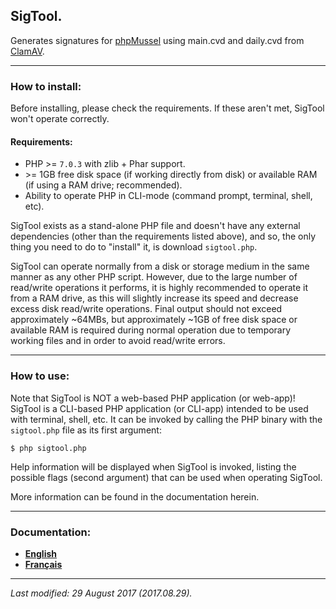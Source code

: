 ## SigTool.
Generates signatures for [phpMussel](https://github.com/phpMussel/phpMussel) using main.cvd and daily.cvd from [ClamAV](http://www.clamav.net/).

---

### How to install:

Before installing, please check the requirements. If these aren't met, SigTool won't operate correctly.

#### Requirements:
- PHP &gt;= `7.0.3` with zlib + Phar support.
- &gt;= 1GB free disk space (if working directly from disk) or available RAM (if using a RAM drive; recommended).
- Ability to operate PHP in CLI-mode (command prompt, terminal, shell, etc).

SigTool exists as a stand-alone PHP file and doesn't have any external dependencies (other than the requirements listed above), and so, the only thing you need to do to "install" it, is download `sigtool.php`.

SigTool can operate normally from a disk or storage medium in the same manner as any other PHP script. However, due to the large number of read/write operations it performs, it is highly recommended to operate it from a RAM drive, as this will slightly increase its speed and decrease excess disk read/write operations. Final output should not exceed approximately ~64MBs, but approximately ~1GB of free disk space or available RAM is required during normal operation due to temporary working files and in order to avoid read/write errors.

---

### How to use:

Note that SigTool is NOT a web-based PHP application (or web-app)! SigTool is a CLI-based PHP application (or CLI-app) intended to be used with terminal, shell, etc. It can be invoked by calling the PHP binary with the `sigtool.php` file as its first argument:

`$ php sigtool.php`

Help information will be displayed when SigTool is invoked, listing the possible flags (second argument) that can be used when operating SigTool.

More information can be found in the documentation herein.

---

### Documentation:
- **[English](https://github.com/phpMussel/SigTool/blob/master/_docs/readme.en.md)**
- **[Français](https://github.com/phpMussel/SigTool/blob/master/_docs/readme.fr.md)**

---

*Last modified: 29 August 2017 (2017.08.29).*
